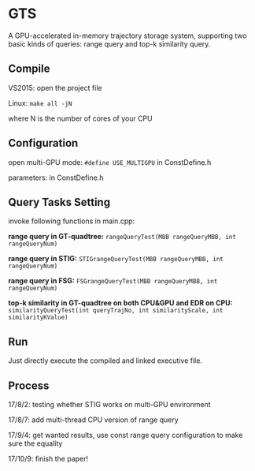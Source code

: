 # GTS
A GPU-accelerated in-memory trajectory storage system, supporting two basic kinds of queries: range query and top-k similarity query.

## Compile ##
VS2015: open the project file

Linux: `make all -jN`

where N is the number of cores of your CPU

## Configuration ##
open multi-GPU mode: `#define USE_MULTIGPU` in ConstDefine.h

parameters: in ConstDefine.h

## Query Tasks Setting ##

invoke following functions in main.cpp:

**range query in GT-quadtree:** `rangeQueryTest(MBB rangeQueryMBB, int rangeQueryNum)`

**range query in STIG:** `STIGrangeQueryTest(MBB rangeQueryMBB, int rangeQueryNum)`

**range query in FSG:** `FSGrangeQueryTest(MBB rangeQueryMBB, int rangeQueryNum)`

**top-k similarity in GT-quadtree on both CPU&GPU and EDR on CPU:** `similarityQueryTest(int queryTrajNo, int similarityScale, int similarityKValue)`


## Run ##
Just directly execute the compiled and linked executive file.

## Process ##
17/8/2: testing whether STIG works on multi-GPU environment

17/8/7: add multi-thread CPU version of range query

17/9/4: get wanted results, use const range query configuration to make sure the equality

17/10/9: finish the paper!
